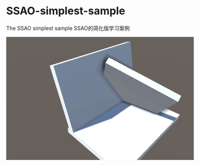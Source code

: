 # SSAO-simplest-sample
The SSAO simplest sample SSAO的简化版学习案例

![](https://github.com/hont127/SSAO-simplest-sample/blob/master/Preview.gif)
